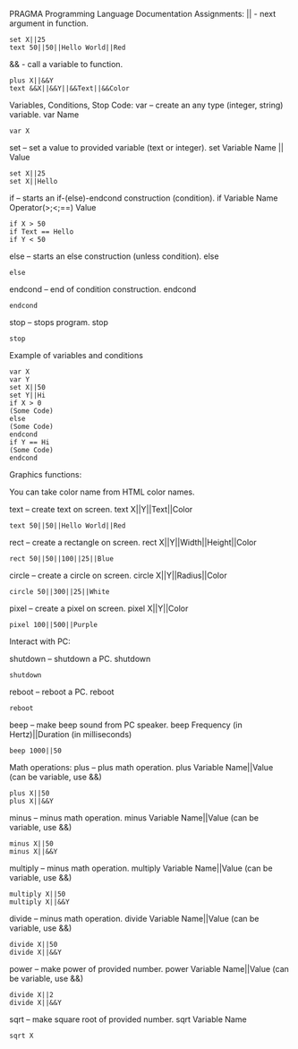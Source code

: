 PRAGMA Programming Language Documentation
Assignments:
|| - next argument in function.
```
set X||25
text 50||50||Hello World||Red
```

&& - call a variable to function.
```
plus X||&&Y
text &&X||&&Y||&&Text||&&Color
```

Variables, Conditions, Stop Code:
var – create an any type (integer, string) variable.
var Name
```
var X
```

set – set a value to provided variable (text or integer).
set Variable Name || Value
```
set X||25
set X||Hello
```

if – starts an if-(else)-endcond construction (condition).
if   Variable Name   Operator(>;<;==)   Value
```
if X > 50
if Text == Hello
if Y < 50
```

else – starts an else construction (unless condition).
else
```
else
```

endcond – end of condition construction.
endcond
```
endcond
```

stop – stops program.
stop
```
stop
```





Example of variables and conditions
```
var X
var Y
set X||50
set Y||Hi
if X > 0
(Some Code)
else
(Some Code)
endcond
if Y == Hi
(Some Code)
endcond
```

Graphics functions:

You can take color name from HTML color names.

text – create text on screen.
text X||Y||Text||Color
```
text 50||50||Hello World||Red
```

rect – create a rectangle on screen.
rect X||Y||Width||Height||Color
```
rect 50||50||100||25||Blue
```

circle – create a circle on screen.
circle X||Y||Radius||Color
```
circle 50||300||25||White
```

pixel – create a pixel on screen.
pixel X||Y||Color
```
pixel 100||500||Purple
```

Interact with PC:

shutdown – shutdown a PC.
shutdown
```
shutdown
```

reboot – reboot a PC.
reboot
```
reboot
```

beep – make beep sound from PC speaker.
beep Frequency (in Hertz)||Duration (in milliseconds)
```
beep 1000||50
```

Math operations:
plus – plus math operation.
plus Variable Name||Value (can be variable, use &&)
```
plus X||50
plus X||&&Y
```

minus – minus math operation.
minus Variable Name||Value (can be variable, use &&)
```
minus X||50
minus X||&&Y
```

multiply – minus math operation.
multiply Variable Name||Value (can be variable, use &&)
```
multiply X||50
multiply X||&&Y
```

divide – minus math operation.
divide Variable Name||Value (can be variable, use &&)
```
divide X||50
divide X||&&Y
```

power – make power of provided number.
power Variable Name||Value (can be variable, use &&)
```
divide X||2
divide X||&&Y
```

sqrt – make square root of provided number.
sqrt Variable Name
```
sqrt X
```
